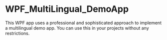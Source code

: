 # WPF_MultiLingual_DemoApp

This WPF app uses a professional and sophisticated approach to implement a multilingual demo app. You can use this in your projects without any restrictions. 